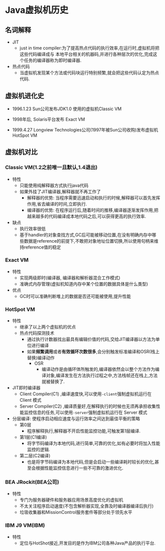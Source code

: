 # Java虚拟机历史

## 名词解释

* JIT
  * just in time compiler:为了提高热点代码的执行效率,在运行时,虚拟机将把这些代码编译成与 本地平台相关的机器码,并进行各种层次的优化,完成这个任务的编译器称为即时编译器.
* 热点代码
  * 当虚拟机发现某个方法或代码块运行特别频繁,就会把这些代码认定为热点代码.

## 虚拟机进化史

* 1996.1.23 Sun公司发布JDK1.0 使用的虚拟机Classic VM

* 1998年后, Solaris平台发布 Exact VM

* 1999.4.27 Longview Technologies公司(1997年被Sun公司收购)发布虚拟机HotSpot VM

## 虚拟机对比

### Classic VM(1.2之前唯一且默认,1.4退出)

* 特性
  * 只能使用纯解释器方式执行java代码
  * 如果外挂了JIT编译器,解释器就不再工作了
    * 解释器的优势: 当程序需要迅速启动和执行的时候,解释器可以首先发挥作用,省去编译的时间,立即执行.
    * 编译器的优势: 在程序运行后,随着时间的推移,编译器逐渐发挥作用,把越来越多的代码编译成本地代码之后,可以获得更高的执行效率.
* 缺点
  * 执行效率很低
  * 基于handler的对象查找方式,GC后可能被移动位置,在没有明确内存中哪些数据是reference的前提下,不敢把对象地址位置切换,所以使用句柄来维持reference值的稳定



### Exact VM

* 特性
  * 实现两级即时(编译器, 编译器和解析器混合工作模式)
  * 准确式内存管理(虚拟机知道内存中某个位置的数据具体是什么类型)
* 优点
  * GC时可以准确判断堆上的数据是否还可能被使用,提升性能



### HotSpot VM

* 特性
  * 继承了以上两个虚拟机的优点
  * 热点代码探测技术
    * 通过执行计数器找出最具有编辑价值的代码,交给JIT编译器以方法为单位进行编译
    * 如果**频繁调用**或者**有效循环次数很多**,会分别触发标准编译和OSR(栈上替换)编译动作
      * OSR
        * 编译动作是由循环体所触发的,编译器依然会以整个方法作为编译对象,编译发生在方法执行过程之中,方法栈帧还在栈上,方法就被替换了.
* JIT即时编译器
  * Client Compiler(C1) ,编译速度快,可以使用`-client`强制虚拟机运行在 Client 模式
  * Server Compiler(C2) ,编译质量好,在解释执行的时候也无须再承担收集性能监控信息的任务,可以使用`-server`强制虚拟机运行在 Server 模式
* 分层编译: 使程序启动相应速度与运行效率之间达到最佳平衡的策略
  * 第0层
    * 程序解释执行,解释器不开启性能监控功能,可触发第1层编译.
  * 第1层(C1编译)
    * 将字节码编译为本地代码,进行简单,可靠的优化,如有必要时将加入性能监控的逻辑.
  * 第二层(C2编译)
    * 也是将字节码编译为本地代码,但是会启动一些编译耗时较长的优化,甚至会根据性能监控信息进行一些不可靠的激进优化.

### BEA JRockit(BEA公司)

* 特性
  * 专门为服务器硬件和服务器应用场景高度优化的虚拟机
  * 不太关注程序启动速度(不包含解析器实现,全靠及时编译器编译后执行)
  * 垃圾收集器和MissionControl服务套件等部分处于领先水平

### IBM J9 VM(IBM)

* 特性
  * 定位与HotShot接近,开发目的是作为IBM公司各种Java产品的执行平台.